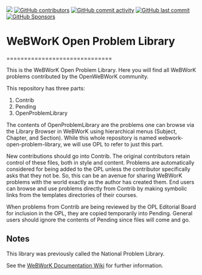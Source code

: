 [![](https://img.shields.io/badge/license-CC%20BY--NC--SA%203.0-blue)](https://creativecommons.org/licenses/by-nc-sa/3.0/)
[![GitHub contributors](https://img.shields.io/github/contributors/openwebwork/webwork-open-problem-library)](https://github.com/openwebwork/webwork-open-problem-library/graphs/contributors)
[![GitHub commit activity](https://img.shields.io/github/commit-activity/y/openwebwork/webwork-open-problem-library)](https://github.com/openwebwork/webwork-open-problem-library/graphs/commit-activity)
[![GitHub last commit](https://img.shields.io/github/last-commit/openwebwork/webwork-open-problem-library)](https://github.com/openwebwork/webwork-open-problem-library/commits/master)
[![GitHub Sponsors](https://img.shields.io/github/sponsors/openwebwork)](https://github.com/sponsors/openwebwork)

# WeBWorK Open Problem Library
==============================

This is the WeBWorK Open Problem Library.  Here you
will find all WeBWorK problems contributed by the OpenWeBWorK
community.

This repository has three parts:
  1. Contrib
  2. Pending
  3. OpenProblemLibrary

The contents of OpenProblemLibrary are the problems one can browse via the Library Browser in WeBWorK using hierarchical menus (Subject, Chapter, and Section).  While this whole repository is named webwork-open-problem-library, we will use OPL to refer to just this part.

New contributions should go into Contrib.  The original contributors retain control of these files, both in style and content.  Problems are automatically considered for being added to the OPL unless the contributor specifically asks that they not be.  So, this can be an avenue for sharing WeBWorK problems with the world exactly as the author has created them.  End users can browse and use problems directly from Contrib by making symbolic links from the templates directories of their courses.

When problems from Contrib are being reviewed by the OPL Editorial Board for inclusion in the OPL, they are copied temporarily into Pending.  General users should ignore the contents of Pending since files will come and go.


Notes
-----

This library was previously called the National Problem Library.

See the [WeBWorK Documentation Wiki](https://webwork.maa.org/wiki/Open_Problem_Library) for further information.


